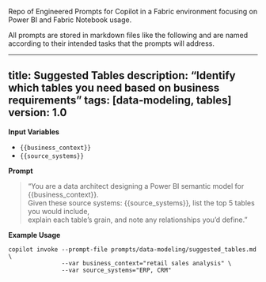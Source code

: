 Repo of Engineered Prompts for Copilot in a Fabric environment focusing on Power BI and Fabric Notebook usage. 

All prompts are stored in markdown files like the following and are named according to their intended tasks that the prompts will address. 

---
title: Suggested Tables
description: “Identify which tables you need based on business requirements”
tags: [data‑modeling, tables]
version: 1.0
---

**Input Variables**  
- `{{business_context}}`  
- `{{source_systems}}`

**Prompt**  
> “You are a data architect designing a Power BI semantic model for {{business_context}}.  
> Given these source systems: {{source_systems}}, list the top 5 tables you would include,  
> explain each table’s grain, and note any relationships you’d define.”

**Example Usage**  
```shell
copilot invoke --prompt-file prompts/data-modeling/suggested_tables.md \
               --var business_context="retail sales analysis" \
               --var source_systems="ERP, CRM"
